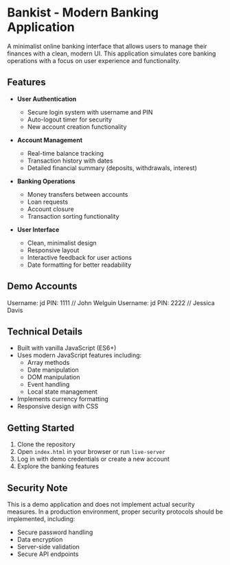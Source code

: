 # Bankist - Modern Banking Application

A minimalist online banking interface that allows users to manage their finances with a clean, modern UI. This application simulates core banking operations with a focus on user experience and functionality.

## Features

- **User Authentication**
  - Secure login system with username and PIN
  - Auto-logout timer for security
  - New account creation functionality

- **Account Management**
  - Real-time balance tracking
  - Transaction history with dates
  - Detailed financial summary (deposits, withdrawals, interest)

- **Banking Operations**
  - Money transfers between accounts
  - Loan requests
  - Account closure
  - Transaction sorting functionality

- **User Interface**
  - Clean, minimalist design
  - Responsive layout
  - Interactive feedback for user actions
  - Date formatting for better readability

## Demo Accounts
Username: jd PIN: 1111 // John Welguin
Username: jd PIN: 2222 // Jessica Davis

## Technical Details

- Built with vanilla JavaScript (ES6+)
- Uses modern JavaScript features including:
  - Array methods
  - Date manipulation
  - DOM manipulation
  - Event handling
  - Local state management
- Implements currency formatting
- Responsive design with CSS

## Getting Started

1. Clone the repository
2. Open `index.html` in your browser or run `live-server`
3. Log in with demo credentials or create a new account
4. Explore the banking features

## Security Note

This is a demo application and does not implement actual security measures. In a production environment, proper security protocols should be implemented, including:
- Secure password handling
- Data encryption
- Server-side validation
- Secure API endpoints